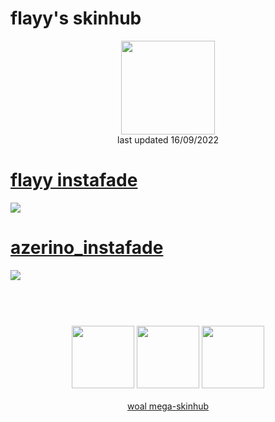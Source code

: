 # flayy's skinhub
<p align="center">
<a href="https://osu.ppy.sh/users/12069464">
  <img src="https://a.ppy.sh/12069464"  
       width="150"
       height="150"></a>
<br>
last updated 16/09/2022
</p>

# [flayy instafade](https://github.com/rudjx3/skins/raw/main/flayy/flayy%20instafade.osk)
[![](https://cdn.discordapp.com/attachments/1018957796097667122/1020291044937568296/unknown.png)](https://github.com/rudjx3/skins/raw/main/flayy/flayy%20instafade.osk)

# [azerino_instafade](https://github.com/rudjx3/skins/raw/main/flayy/azerino_instafade.osk)
[![](https://cdn.discordapp.com/attachments/1018957796097667122/1020290852473557013/unknown.png)](https://github.com/rudjx3/skins/raw/main/flayy/azerino_instafade.osk)

#
<p align="center">
  <br></br>
  <a href="https://www.twitch.tv/yyalf">
  <img src="https://i.imgur.com/HM030lk.png" 
       width="100" 
       height="100"></a>
  <a href="https://www.youtube.com/channel/UCrwksNvVG0-Y70vspPnLBhg">
  <img src="https://i.imgur.com/YWbDUUy.png"  
       width="100" 
       height="100"></a>
  <a href="https://twitter.com/flayynq">
  <img src="https://i.imgur.com/PUQ5uWf.png" 
       width="100" 
       height="100"></a>
  <br></br>
  <a href="README.md">woal mega-skinhub</a>
 </p>
